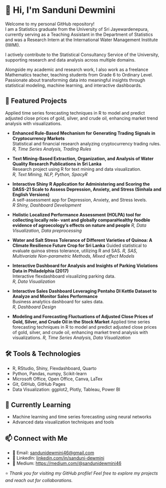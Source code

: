 # 👋 Hi, I'm Sanduni Dewmini

Welcome to my personal GitHub repository!  
I am a Statistics graduate from the University of Sri Jayewardenepura, currently serving as a Teaching Assistant in the Department of Statistics and was a Research Intern at the International Water Management Institute (IWMI).

I actively contribute to the Statistical Consultancy Service of the University, supporting research and data analysis across multiple domains.

Alongside my academic and research work, I also work as a freelance Mathematics teacher, teaching students from Grade 6 to Ordinary Level.
Passionate about transforming data into meaningful insights through statistical modeling, machine learning, and interactive dashboards.

## 📂 Featured Projects

Applied time series forecasting techniques in R to model and predict adjusted close prices of gold,
silver, and crude oil, enhancing market trend analysis with visualizations.


- **Enhanced Rule-Based Mechanism for Generating Trading Signals in Cryptocurrency Markets**  
  Statistical and financial research analyzing cryptocurrency trading rules.  
  *R, Time Series Analysis, Trading Rules*

- **Text Mining-Based Extraction, Organization, and Analysis of Water Quality Research
   Publications in Sri Lanka**  
  Research project using R for text mining and data visualization.  
  *R, Text Mining, NLP, Python, SpacyR*

- **Interactive Shiny R Application for Administering and Scoring the DASS-21 Scale to
  Assess Depression, Anxiety, and Stress (Sinhala and English Versions)**  
  A self-assessment app for Depression, Anxiety, and Stress levels.  
  *R Shiny, Dashboard Development*

- **Holistic Localized Performance Assessment (HOLPA) tool for collecting locally rele-
  vant and globally comparaHealthy foodble evidence of agroecology’s effects on nature
  and people**
  *R, Data Visualization, Data preprocessing*

- **Water and Salt Stress Tolerance of Different Varieties of Quinoa: A Climate Resilience Future Crop for Sri Lanka**
  Guided statistical to evaluate quinoa stress tolerance, utilizing R and SAS.
  *R, SAS, Multivariate Non-parametric Methods, Mixed effect Models*


- **Interactive Dashboard for Analysis and Insights of Parking Violations Data in
  Philadelphia (2017)**  
  Interactive flexdashboard visualizing parking data.  
  *R, Data Visualization*

- **Interactive Sales Dashboard Leveraging Pentaho DI Kettle Dataset to Analyze and
  Monitor Sales Performance**  
  Business analytics dashboard for sales data.  
  *R, Dashboard Design*

- **Modeling and Forecasting Fluctuations of Adjusted Close Prices of Gold, Silver, and
  Crude Oil in the Stock Market**
  Applied time series forecasting techniques in R to model and predict adjusted close prices of gold,
  silver, and crude oil, enhancing market trend analysis with visualizations.
*R, Time Series Analysis, Data Visualization*   


## 🛠️ Tools & Technologies

- R, RStudio, Shiny, Flexdashboard, Quarto  
- Python, Pandas, numpy, Scikit-learn  
- Microsoft Office, Open Office, Canva, LaTex  
- Git, GitHub, GitHub Pages  
- Data Visualization: ggplot2, Plotly, Tableau, Power BI

## 🧠 Currently Learning

- Machine learning and time series forecasting using neural networks
- Advanced data visualization techniques and tools

## 📫 Connect with Me

- 📧 Email: sandunidewmini46@gmail.com  
- 💼 LinkedIn: [linkedin.com/in/sanduni-dewmini](https://linkedin.com/in/sanduni-dewmini)
- 💼 Medium: https://medium.com/@sandunidewmini46

⭐ *Thank you for visiting my GitHub profile! Feel free to explore my projects and reach out for collaborations.*
  
